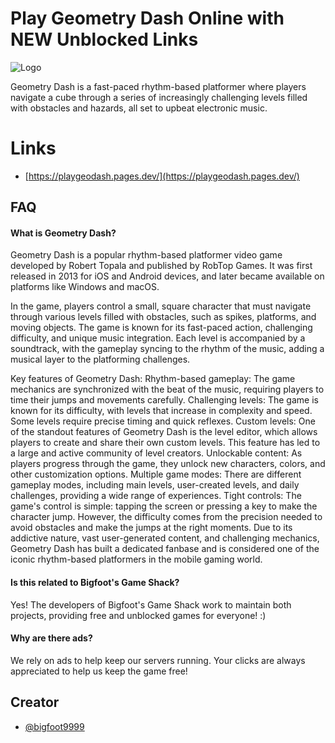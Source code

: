 # Play Geometry Dash Online with NEW Unblocked Links
![Logo](https://playgeodash.pages.dev/assets/images/blockposttextlogo.png)


Geometry Dash is a fast-paced rhythm-based platformer where players navigate a cube through a series of increasingly challenging levels filled with obstacles and hazards, all set to upbeat electronic music.

# Links

- [https://playgeodash.pages.dev/](https://playgeodash.pages.dev/)

## FAQ

#### What is Geometry Dash?

Geometry Dash is a popular rhythm-based platformer video game developed by Robert Topala and published by RobTop Games. It was first released in 2013 for iOS and Android devices, and later became available on platforms like Windows and macOS.

In the game, players control a small, square character that must navigate through various levels filled with obstacles, such as spikes, platforms, and moving objects. The game is known for its fast-paced action, challenging difficulty, and unique music integration. Each level is accompanied by a soundtrack, with the gameplay syncing to the rhythm of the music, adding a musical layer to the platforming challenges.

Key features of Geometry Dash:
Rhythm-based gameplay: The game mechanics are synchronized with the beat of the music, requiring players to time their jumps and movements carefully.
Challenging levels: The game is known for its difficulty, with levels that increase in complexity and speed. Some levels require precise timing and quick reflexes.
Custom levels: One of the standout features of Geometry Dash is the level editor, which allows players to create and share their own custom levels. This feature has led to a large and active community of level creators.
Unlockable content: As players progress through the game, they unlock new characters, colors, and other customization options.
Multiple game modes: There are different gameplay modes, including main levels, user-created levels, and daily challenges, providing a wide range of experiences.
Tight controls: The game's control is simple: tapping the screen or pressing a key to make the character jump. However, the difficulty comes from the precision needed to avoid obstacles and make the jumps at the right moments.
Due to its addictive nature, vast user-generated content, and challenging mechanics, Geometry Dash has built a dedicated fanbase and is considered one of the iconic rhythm-based platformers in the mobile gaming world.

#### Is this related to Bigfoot's Game Shack?

Yes! The developers of Bigfoot's Game Shack work to maintain both projects, providing free and unblocked games for everyone! :)

#### Why are there ads?

We rely on ads to help keep our servers running. Your clicks are always appreciated to help us keep the game free!

## Creator

- [@bigfoot9999](https://www.github.com/bigfoot9999)


